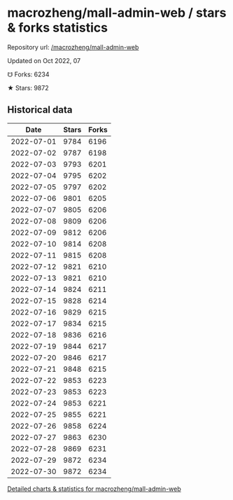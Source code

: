 # macrozheng/mall-admin-web / stars & forks statistics

Repository url: [/macrozheng/mall-admin-web](https://github.com/macrozheng/mall-admin-web)

Updated on Oct 2022, 07

☋ Forks: 6234

★ Stars: 9872

## Historical data
| Date | Stars | Forks |
|------|-------|-------|
| 2022-07-01 | 9784 | 6196 | 
| 2022-07-02 | 9787 | 6198 | 
| 2022-07-03 | 9793 | 6201 | 
| 2022-07-04 | 9795 | 6202 | 
| 2022-07-05 | 9797 | 6202 | 
| 2022-07-06 | 9801 | 6205 | 
| 2022-07-07 | 9805 | 6206 | 
| 2022-07-08 | 9809 | 6206 | 
| 2022-07-09 | 9812 | 6206 | 
| 2022-07-10 | 9814 | 6208 | 
| 2022-07-11 | 9815 | 6208 | 
| 2022-07-12 | 9821 | 6210 | 
| 2022-07-13 | 9821 | 6210 | 
| 2022-07-14 | 9824 | 6211 | 
| 2022-07-15 | 9828 | 6214 | 
| 2022-07-16 | 9829 | 6215 | 
| 2022-07-17 | 9834 | 6215 | 
| 2022-07-18 | 9836 | 6216 | 
| 2022-07-19 | 9844 | 6217 | 
| 2022-07-20 | 9846 | 6217 | 
| 2022-07-21 | 9848 | 6215 | 
| 2022-07-22 | 9853 | 6223 | 
| 2022-07-23 | 9853 | 6223 | 
| 2022-07-24 | 9853 | 6221 | 
| 2022-07-25 | 9855 | 6221 | 
| 2022-07-26 | 9858 | 6224 | 
| 2022-07-27 | 9863 | 6230 | 
| 2022-07-28 | 9869 | 6231 | 
| 2022-07-29 | 9872 | 6234 | 
| 2022-07-30 | 9872 | 6234 | 


[Detailed charts & statistics for macrozheng/mall-admin-web](https://reviewgithub.com/rep/macrozheng/mall-admin-web)
